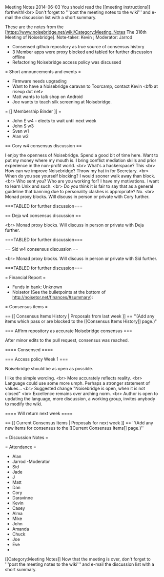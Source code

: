 Meeting Notes 2014-06-03 
 You should read the [[meeting instructions]] forthwith!&lt;br>
Don't forget to '''post the meeting notes to the wiki''' and e-mail the discussion list with a short summary.

These are the notes from the [https://www.noisebridge.net/wiki/Category:Meeting_Notes The 316th Meeting of Noisebridge]. Note-taker: Kevin ; Moderator: Jarrod

* Consensed github repository as true source of consensus history
* 3 Member apps were proxy blocked and tabled for further discussion offline
* Refactoring Noisebridge access policy was discussed
 
= Short announcements and events =

* Firmware needs upgrading
* Want to have a Noisebridge caravan to Toorcamp, contact Kevin &lt;bfb at riseup dot net>
* Matt wants to talk shop on Android
* Joe wants to teach silk screening at Noisebridge.

= [[ Membership Binder ]] =

* John E w4 - elects to wait until next week
* John S w3
* Sven w1
* Alan w2

== Cory w4 consensus discussion ==

I enjoy the openness of Noisebridge. Spend a good bit of time here. Want to put my money where my mouth is. I bring conflict mediation skills and prior experience in the non-profit world.
&lt;br> What's a hackerspace?  This
&lt;br> How can we improve Noisebridge? Throw my hat in for Secretary.
&lt;br> When do you see yourself blocking? I would sooner walk away than block.
&lt;br> Who sent you? Who are you working for? I have my motivations. I want to learn Unix and such.
&lt;br> Do you think it is fair to say that as a general guideline that banning due to personality clashes is appropriate? No.
&lt;br> Monad proxy blocks. Will discuss in person or private with Cory further.

===TABLED for further discussion===

== Deja w4 consensus discussion ==

&lt;br> Monad proxy blocks. Will discuss in person or private with Deja further.

===TABLED for further discussion===

== Sid w4 consensus discussion ==

&lt;br> Monad proxy blocks. Will discuss in person or private with Sid further.

===TABLED for further discussion===

= Financial Report =

* Funds in bank: Unknown
* Noisetor (See the bulletpoints at the bottom of http://noisetor.net/finances/#summary):

= Consensus items =

== [[ Consensus Items History | Proposals from last week ]] ==
''(Add any items which pass or are blocked to the [[Consensus Items History]] page.)''

=== Affirm repository as accurate Noisebridge consensus ===

After minor edits to the pull request, consensus was reached.

==== Consensed ====


=== Access policy Week 1 ===

Noisebridge should be as open as possible.

I like the simple wording.
&lt;br> More accurately reflects reality.
&lt;br> Language could use some more umph. Perhaps a stronger statement of values...
&lt;br> Suggested change "Noisebridge is open, when it is not closed"
&lt;br> Excellence remains over arching norm.
&lt;br> Author is open to updating the language, more discussion, a working group, invites anybody to modify the wiki.

==== Will return next week ====

== [[ Current Consensus Items | Proposals for next week ]] ==
''(Add any new items for consensus to the [[Current Consensus Items]] page.)''

= Discussion Notes =


= Attendance =

* Alan
* Jarrod -Moderator
* Sid
* Jade
* J
* Matt
* Dan
* Cory
* Daravinne
* Kevin
* Casey
* Alma
* Mike
* John
* Amanda
* Chuck
* Joe
* Eve
*
[[Category:Meeting Notes]]
Now that the meeting is over, don't forget to '''post the meeting notes to the wiki''' and e-mail the discussion list with a short summary.